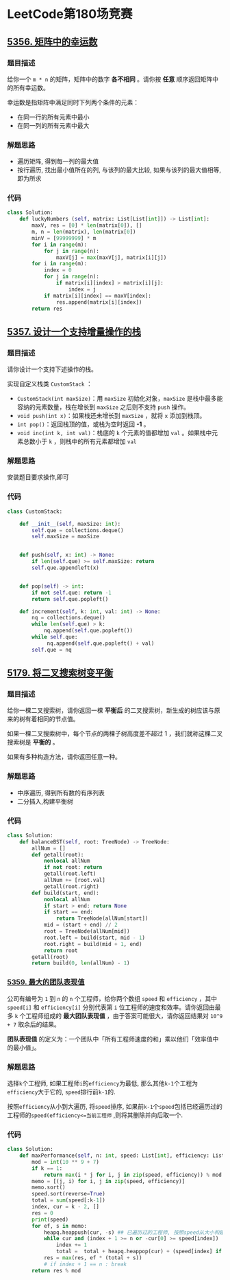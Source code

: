 # LeetCode第180场竞赛

## [5356. 矩阵中的幸运数](https://leetcode-cn.com/problems/lucky-numbers-in-a-matrix/)

###  题目描述

给你一个 `m * n` 的矩阵，矩阵中的数字 **各不相同** 。请你按 **任意** 顺序返回矩阵中的所有幸运数。

幸运数是指矩阵中满足同时下列两个条件的元素：

- 在同一行的所有元素中最小
- 在同一列的所有元素中最大

### 解题思路

- 遍历矩阵, 得到每一列的最大值
- 按行遍历, 找出最小值所在的列, 与该列的最大比较, 如果与该列的最大值相等,即为所求

### 代码

```python
class Solution:
    def luckyNumbers (self, matrix: List[List[int]]) -> List[int]:
        maxV, res = [0] * len(matrix[0]), []       
        m, n = len(matrix), len(matrix[0])
        minV = [99999999] * m
        for i in range(m):
            for j in range(n):
                maxV[j] = max(maxV[j], matrix[i][j])          
        for i in range(m):
            index = 0
            for j in range(n):       
                if matrix[i][index] > matrix[i][j]:
                    index = j
            if matrix[i][index] == maxV[index]:
                res.append(matrix[i][index])
        return res
```

##  [5357. 设计一个支持增量操作的栈](https://leetcode-cn.com/problems/design-a-stack-with-increment-operation/)

### 题目描述

请你设计一个支持下述操作的栈。

实现自定义栈类 `CustomStack` ：

- `CustomStack(int maxSize)`：用 `maxSize` 初始化对象，`maxSize` 是栈中最多能容纳的元素数量，栈在增长到 `maxSize` 之后则不支持 `push` 操作。
- `void push(int x)`：如果栈还未增长到 `maxSize` ，就将 `x` 添加到栈顶。
- `int pop()`：返回栈顶的值，或栈为空时返回 **-1** 。
- `void inc(int k, int val)`：栈底的 `k` 个元素的值都增加 `val` 。如果栈中元素总数小于 `k` ，则栈中的所有元素都增加 `val` 

### 解题思路
安装题目要求操作,即可

### 代码

```python
class CustomStack:

    def __init__(self, maxSize: int):
        self.que = collections.deque()
        self.maxSize = maxSize


    def push(self, x: int) -> None:
        if len(self.que) >= self.maxSize: return
        self.que.appendleft(x)


    def pop(self) -> int:
        if not self.que: return -1
        return self.que.popleft()

    def increment(self, k: int, val: int) -> None:
        nq = collections.deque()
        while len(self.que) > k:
            nq.append(self.que.popleft())
        while self.que:
             nq.append(self.que.popleft() + val)
        self.que = nq
```

## [5179. 将二叉搜索树变平衡](https://leetcode-cn.com/problems/balance-a-binary-search-tree/)

### 题目描述

给你一棵二叉搜索树，请你返回一棵 **平衡后** 的二叉搜索树，新生成的树应该与原来的树有着相同的节点值。

如果一棵二叉搜索树中，每个节点的两棵子树高度差不超过 1 ，我们就称这棵二叉搜索树是 **平衡的** 。

如果有多种构造方法，请你返回任意一种。

### 解题思路

- 中序遍历, 得到所有数的有序列表
- 二分插入,构建平衡树

### 代码

```python
class Solution:
    def balanceBST(self, root: TreeNode) -> TreeNode:
        allNum = []
        def getall(root):
            nonlocal allNum
            if not root: return
            getall(root.left)
            allNum += [root.val]
            getall(root.right)
        def build(start, end):
            nonlocal allNum
            if start > end: return None
            if start == end:
                return TreeNode(allNum[start])
            mid = (start + end) // 2
            root = TreeNode(allNum[mid])
            root.left = build(start, mid - 1)
            root.right = build(mid + 1, end)
            return root
        getall(root)
        return build(0, len(allNum) - 1)
```

 ### [5359. 最大的团队表现值](https://leetcode-cn.com/problems/maximum-performance-of-a-team/)

公司有编号为 `1` 到 `n` 的 `n` 个工程师，给你两个数组 `speed` 和 `efficiency` ，其中 `speed[i]` 和 `efficiency[i]` 分别代表第 `i` 位工程师的速度和效率。请你返回由最多 `k` 个工程师组成的 **最大团队表现值** ，由于答案可能很大，请你返回结果对 `10^9 + 7` 取余后的结果。

**团队表现值** 的定义为：一个团队中「所有工程师速度的和」乘以他们「效率值中的最小值」。

### 解题思路

选择`k`个工程师, 如果工程师`i`的`efficiency`为最低, 那么其他`k-1`个工程为`efficiency`大于它的, `speed`排行前`k-1`的.

按照`efficiency`从小到大遍历, 将`speed`排序, 如果前`k-1`个`speed`包括已经遍历过的工程师的`speed(efficiency<=当前工程师` ,则将其删除并向后取一个.


### 代码

```python
class Solution:
    def maxPerformance(self, n: int, speed: List[int], efficiency: List[int], k: int) -> int:
        mod = int(10 ** 9 + 7)
        if k == 1:
            return max(i * j for i, j in zip(speed, efficiency)) % mod
        memo = [(j, i) for i, j in zip(speed, efficiency)]
        memo.sort()
        speed.sort(reverse=True)
        total = sum(speed[:k-1])
        index, cur = k - 2, []
        res = 0
        print(speed)
        for ef, s in memo:
            heapq.heappush(cur, -s) ## 已遍历过的工程师, 按照speed从大小构建大根堆
            while cur and (index + 1 >= n or -cur[0] >= speed[index]) : # 判断已经遍历过的工程师,是否存在选择的k-1个工程师中,存在将其删除,并按照speed大小,向后取一个
                index += 1
                total =  total + heapq.heappop(cur) + (speed[index] if index < n else 0)
            res = max(res, ef * (total + s))
            # if index + 1 == n : break
        return res % mod
```




